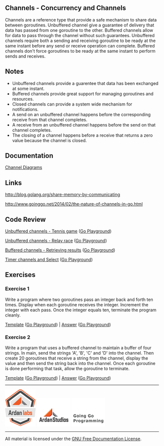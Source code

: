## Channels - Concurrency and Channels
Channels are a reference type that provide a safe mechanism to share data between goroutines. Unbuffered channel give a guarantee of delivery that data has passed from one goroutine to the other. Buffered channels allow for data to pass through the channel without such guarantees. Unbuffered channels require both a sending and receiving goroutine to be ready at the same instant before any send or receive operation can complete. Buffered channels don't force goroutines to be ready at the same instant to perform sends and receives.

## Notes

* Unbuffered channels provide a guarentee that data has been exchanged at some instant.
* Buffered channels provide great support for managing goroutines and resources.
* Closed channels can provide a system wide mechanism for notifications.
* A send on an unbuffered channel happens before the corresponding receive from that channel completes.
* A receive from an unbuffered channel happens before the send on that channel completes.
* The closing of a channel happens before a receive that returns a zero value because the channel is closed.

## Documentation

[Channel Diagrams](documentation/channels.md)

## Links

http://blog.golang.org/share-memory-by-communicating

http://www.goinggo.net/2014/02/the-nature-of-channels-in-go.html

## Code Review

[Unbuffered channels - Tennis game](example1/example1.go) ([Go Playground](http://play.golang.org/p/7WO_eOJx_G))

[Unbuffered channels - Relay race](example2/example2.go) ([Go Playground](http://play.golang.org/p/5B1MxmDuZI))

[Buffered channels - Retrieving results](example3/example3.go) ([Go Playground](http://play.golang.org/p/GFVoQH0YOP))

[Timer channels and Select](example4/example4.go) ([Go Playground](http://play.golang.org/p/KuMG3o_7-C))

## Exercises

### Exercise 1
Write a program where two goroutines pass an integer back and forth ten times. Display when each goroutine receives the integer. Increment the integer with each pass. Once the integer equals ten, terminate the program cleanly.

[Template](exercises/template1/template1.go) ([Go Playground](http://play.golang.org/p/h0nMS_l1rO)) | 
[Answer](exercises/exercise1/exercise1.go) ([Go Playground](http://play.golang.org/p/XpIZ67tpcc))

### Exercise 2
Write a program that uses a buffered channel to maintain a buffer of four strings. In main, send the strings 'A', 'B', 'C' and 'D' into the channel. Then create 20 goroutines that receive a string from the channel, display the value and then send the string back into the channel. Once each goroutine is done performing that task, allow the goroutine to terminate.

[Template](exercises/template2/template2.go) ([Go Playground](http://play.golang.org/p/kxcitARJZH)) | 
[Answer](exercises/exercise2/exercise2.go) ([Go Playground](http://play.golang.org/p/x1HRyyAYhc))

___
[![Ardan Labs](../../00-slides/images/ggt_logo.png)](http://www.ardanlabs.com)
[![Ardan Studios](../../00-slides/images/ardan_logo.png)](http://www.ardanstudios.com)
[![GoingGo Blog](../../00-slides/images/ggb_logo.png)](http://www.goinggo.net)
___
All material is licensed under the [GNU Free Documentation License](https://github.com/ArdanStudios/gotraining/blob/master/LICENSE).